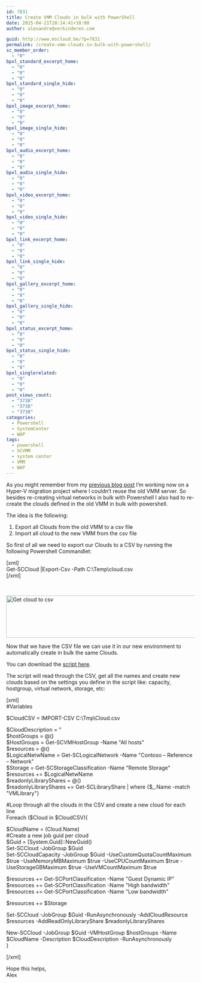 ```yaml
---
id: 7831
title: Create VMM Clouds in bulk with PowerShell
date: 2015-04-21T20:14:41+10:00
author: alexandre@verkinderen.com

guid: http://www.mscloud.be/?p=7831
permalink: /create-vmm-clouds-in-bulk-with-powershell/
sc_member_order:
  - "0"
bpxl_standard_excerpt_home:
  - "0"
  - "0"
  - "0"
bpxl_standard_single_hide:
  - "0"
  - "0"
  - "0"
bpxl_image_excerpt_home:
  - "0"
  - "0"
  - "0"
bpxl_image_single_hide:
  - "0"
  - "0"
  - "0"
bpxl_audio_excerpt_home:
  - "0"
  - "0"
  - "0"
bpxl_audio_single_hide:
  - "0"
  - "0"
  - "0"
bpxl_video_excerpt_home:
  - "0"
  - "0"
  - "0"
bpxl_video_single_hide:
  - "0"
  - "0"
  - "0"
bpxl_link_excerpt_home:
  - "0"
  - "0"
  - "0"
bpxl_link_single_hide:
  - "0"
  - "0"
  - "0"
bpxl_gallery_excerpt_home:
  - "0"
  - "0"
  - "0"
bpxl_gallery_single_hide:
  - "0"
  - "0"
  - "0"
bpxl_status_excerpt_home:
  - "0"
  - "0"
  - "0"
bpxl_status_single_hide:
  - "0"
  - "0"
  - "0"
bpxl_singlerelated:
  - "0"
  - "0"
  - "0"
post_views_count:
  - "3738"
  - "3738"
  - "3738"
categories:
  - Powershell
  - SystemCenter
  - WAP
tags:
  - powershell
  - SCVMM
  - system center
  - VMM
  - WAP
---
```

As you might remember from my [previous blog post](http://www.mscloud.be/create-virtual-networks-in-vmm-with-powershell/) I&#8217;m working now on a Hyper-V migration project where I couldn&#8217;t reuse the old VMM server. So besides re-creating virtual networks in bulk with Powershell I also had to re-create the clouds defined in the old VMM in bulk with powershell.

The idea is the following:

  1. Export all Clouds from the old VMM to a csv file
  2. Import all cloud to the new VMM from the csv file

So first of all we need to export our Clouds to a CSV by running the following Powershell Commandlet:

[xml]  
Get-SCCloud |Export-Csv -Path C:\Temp\cloud.csv  
[/xml]

&nbsp;

[<img class="alignnone wp-image-8651 size-large" src="http://mscloudstorage.blob.core.windows.net/mscloudstorage/2015/03/getclousd-1024x150.png" alt="Get cloud to csv" width="768" height="113" srcset="/wp-content/uploads/2015/03/getclousd-1024x150.png 1024w, /wp-content/uploads/2015/03/getclousd-300x44.png 300w, /wp-content/uploads/2015/03/getclousd-768x113.png 768w" sizes="(max-width: 768px) 100vw, 768px" />](http://mscloudstorage.blob.core.windows.net/mscloudstorage/2015/03/getclousd.png)

Now that we have the CSV file we can use it in our new environment to automatically create in bulk the same Clouds.

You can download the <a href="https://gallery.technet.microsoft.com/Create-VMM-Clouds-in-bulk-daa75f49" target="_blank">script here</a>.

The script will read through the CSV, get all the names and create new clouds based on the settings you define in the script like: capacity, hostgroup, virtual network, storage, etc:

[xml]  
#Variables

$CloudCSV = IMPORT-CSV C:\Tmp\Cloud.csv

$CloudDescription = &#8221;  
$hostGroups = @()  
$HostGroups = Get-SCVMHostGroup -Name "All hosts"  
$resources = @()  
$LogicalNetwName = Get-SCLogicalNetwork -Name "Contoso &#8211; Reference &#8211; Network"  
$Storage = Get-SCStorageClassification -Name "Remote Storage"  
$resources += $LogicalNetwName  
$readonlyLibraryShares = @()  
$readonlyLibraryShares += Get-SCLibraryShare | where {$_.Name -match "VMLibrary"}

#Loop through all the clouds in the CSV and create a new cloud for each line  
Foreach ($Cloud in $CloudCSV){

$CloudName = $($Cloud.Name)  
#Create a new job guid per cloud  
$Guid = [System.Guid]::NewGuid()  
Set-SCCloud -JobGroup $Guid  
Set-SCCloudCapacity -JobGroup $Guid -UseCustomQuotaCountMaximum $true -UseMemoryMBMaximum $true -UseCPUCountMaximum $true -UseStorageGBMaximum $true -UseVMCountMaximum $true

$resources += Get-SCPortClassification -Name "Guest Dynamic IP"  
$resources += Get-SCPortClassification -Name "High bandwidth"  
$resources += Get-SCPortClassification -Name "Low bandwidth"

$resources += $Storage

Set-SCCloud -JobGroup $Guid -RunAsynchronously -AddCloudResource $resources -AddReadOnlyLibraryShare $readonlyLibraryShares

New-SCCloud -JobGroup $Guid -VMHostGroup $hostGroups -Name $CloudName -Description $CloudDescription -RunAsynchronously  
}

[/xml]

Hope this helps,  
Alex
